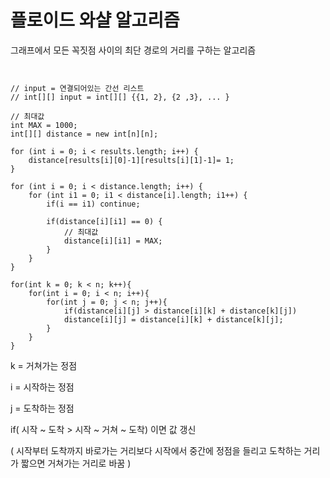 # 플로이드 와샬 알고리즘

그래프에서 모든 꼭짓점 사이의 최단 경로의 거리를 구하는 알고리즘

<pre><code>

// input = 연결되어있는 간선 리스트
// int[][] input = int[][] {{1, 2}, {2 ,3}, ... }

// 최대값
int MAX = 1000;
int[][] distance = new int[n][n];

for (int i = 0; i < results.length; i++) {
    distance[results[i][0]-1][results[i][1]-1]= 1;
}

for (int i = 0; i < distance.length; i++) {
    for (int i1 = 0; i1 < distance[i].length; i1++) {
        if(i == i1) continue;

        if(distance[i][i1] == 0) {
            // 최대값
            distance[i][i1] = MAX;
        }
    }
}

for(int k = 0; k < n; k++){
    for(int i = 0; i < n; i++){
        for(int j = 0; j < n; j++){
            if(distance[i][j] > distance[i][k] + distance[k][j])
            distance[i][j] = distance[i][k] + distance[k][j];
        }
    }
}
</code></pre>

k = 거쳐가는 정점

i = 시작하는 정점

j = 도착하는 정점 

if( 시작 ~ 도착 > 시작 ~ 거쳐 ~ 도착) 이면 값 갱신

( 시작부터 도착까지 바로가는 거리보다 시작에서 중간에 정점을 들리고 도착하는 거리가 짧으면 거쳐가는 거리로 바꿈 ) 
